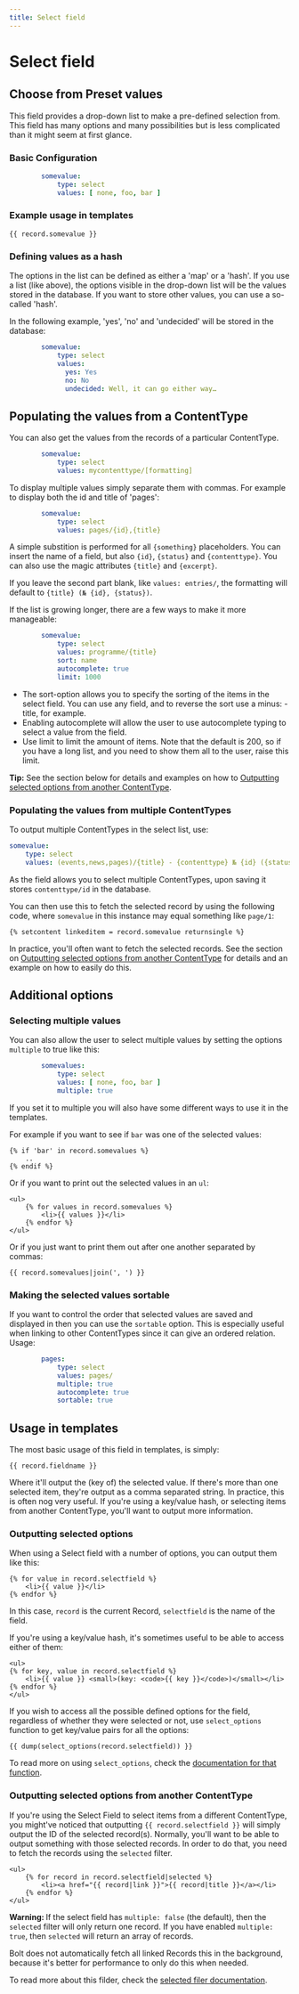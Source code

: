 ```yaml
---
title: Select field
---
```

Select field
============

## Choose from Preset values

This field provides a drop-down list to make a pre-defined selection from. This field has many
options and many possibilities but is less complicated than it might seem at
first glance.

### Basic Configuration

```yaml
        somevalue:
            type: select
            values: [ none, foo, bar ]
```

### Example usage in templates

```twig
{{ record.somevalue }}
```

### Defining values as a hash

The options in the list can be defined as either a 'map' or a 'hash'. If you use
a list (like above), the options visible in the drop-down list will be the
values stored in the database. If you want to store other values, you can use a
so-called 'hash'.

In the following example, 'yes', 'no' and 'undecided' will be stored in the
database:

```yaml
        somevalue:
            type: select
            values:
              yes: Yes
              no: No
              undecided: Well, it can go either way…
```

## Populating the values from a ContentType

You can also get the values from the records of a particular ContentType.

```yaml
        somevalue:
            type: select
            values: mycontenttype/[formatting]
```

To display multiple values simply separate them with commas. For example to
display both the id and title of 'pages':

```yaml
        somevalue:
            type: select
            values: pages/{id},{title}
```

A simple substition is performed for all `{something}` placeholders. You can
insert the name of a field, but also `{id}`, `{status}` and `{contenttype}`. You
can also use the magic attributes `{title}` and `{excerpt}`.

If you leave the second part blank, like `values: entries/`, the formatting
will default to `{title} (№ {id}, {status})`.

If the list is growing longer, there are a few ways to make it more manageable:

```yaml
        somevalue:
            type: select
            values: programme/{title}
            sort: name
            autocomplete: true
            limit: 1000
```

* The sort-option allows you to specify the sorting of the items in the select
  field. You can use any field, and to reverse the sort use a minus: -title,
  for example.
* Enabling autocomplete will allow the user to use autocomplete typing to
  select a value from the field.
* Use limit to limit the amount of items. Note that the default is 200, so if
  you have a long list, and you need to show them all to the user, raise this
  limit.

<p class="tip"><strong>Tip:</strong> See the section below for details and
examples on how to <a href="#outputting-selected-options-from-another-contenttype">
Outputting selected options from another ContentType</a>.</p>

<!--
Finally you can pass filters to the query using the filter option. For a full
reference of what can be passed to a where filter you can see the content
fetching documentation.

In adition to filters on the ContentType values, you can use taxonomy
conditions, as in the following example:

```yaml
        somevalue:
            type: select
            values: pages/{title}
            filter: { categories: news }
```
-->

### Populating the values from multiple ContentTypes

To output multiple ContentTypes in the select list, use:

```yaml
somevalue:
    type: select
    values: (events,news,pages)/{title} - {contenttype} № {id} ({status})
```

As the field allows you to select multiple ContentTypes, upon saving it stores
`contenttype/id` in the database.

You can then use this to fetch the selected record by using the following code,
where `somevalue` in this instance may equal something like `page/1`:

```twig
{% setcontent linkeditem = record.somevalue returnsingle %}
```

In practice, you'll often want to fetch the selected records. See the section on
[Outputting selected options from another ContentType](#outputting-selected-options-from-another-contenttype)
for details and an example on how to easily do this.


## Additional options

### Selecting multiple values

You can also allow the user to select multiple values by setting the options
`multiple` to true like this:

```yaml
        somevalues:
            type: select
            values: [ none, foo, bar ]
            multiple: true
```

If you set it to multiple you will also have some different ways to use it in
the templates.

For example if you want to see if `bar` was one of the selected values:

```twig
{% if 'bar' in record.somevalues %}
    ..
{% endif %}
```

Or if you want to print out the selected values in an `ul`:

```twig
<ul>
    {% for values in record.somevalues %}
        <li>{{ values }}</li>
    {% endfor %}
</ul>
```

Or if you just want to print them out after one another separated by commas:

```twig
{{ record.somevalues|join(', ') }}
```

### Making the selected values sortable

If you want to control the order that selected values are saved and displayed
in then you can use the `sortable` option. This is especially useful when
linking to other ContentTypes since it can give an ordered relation. Usage:

```yaml
        pages:
            type: select
            values: pages/
            multiple: true
            autocomplete: true
            sortable: true
```

## Usage in templates

The most basic usage of this field in templates, is simply:

```twig
{{ record.fieldname }}
```

Where it'll output the (key of) the selected value. If there's more than one
selected item, they're output as a comma separated string. In practice, this is
often nog very useful. If you're using a key/value hash, or selecting items
from another ContentType, you'll want to output more information.

### Outputting selected options

When using a Select field with a number of options, you can output them like
this:

```twig
{% for value in record.selectfield %}
    <li>{{ value }}</li>
{% endfor %}
```

In this case, `record` is the current Record, `selectfield` is the name of the
field.

If you're using a key/value hash, it's sometimes useful to be able to access
either of them:

```twig
<ul>
{% for key, value in record.selectfield %}
    <li>{{ value }} <small>(key: <code>{{ key }}</code>)</small></li>
{% endfor %}
</ul>
```

If you wish to access all the possible defined options for the field,
regardless of whether they were selected or not, use `select_options` function to get key/value
pairs for all the options:

```twig
{{ dump(select_options(record.selectfield)) }}
```

To read more on using `select_options`, check the [documentation for that function][select-options].

### Outputting selected options from another ContentType

If you're using the Select Field to select items from a different ContentType,
you might've noticed that outputting `{{ record.selectfield }}` will simply
output the ID of the selected record(s). Normally, you'll want to be able to
output something with those selected records. In order to do that, you need to
fetch the records using the `selected` filter.

```twig
<ul>
    {% for record in record.selectfield|selected %}
        <li><a href="{{ record|link }}">{{ record|title }}</a></li>
    {% endfor %}
</ul>
```

<p class="warning"><strong>Warning: </strong> If the select field has
<code>multiple: false</code> (the default), then the <code>selected</code>
filter will only return one record. If you have enabled <code>multiple: true</code>,
then <code>selected</code> will return an array of records.</p>

Bolt does not automatically fetch all linked Records this in the background,
because it's better for performance to only do this when needed.

To read more about this filder, check the [selected filer documentation][selected].

[select-options]: /twig-components/functions#select-options-selectfield
[selected]: /twig-components/filters#selected
